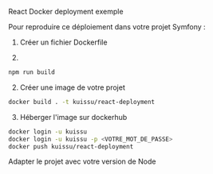 React Docker deployment exemple

Pour reproduire ce déploiement dans votre projet Symfony :
1. Créer un fichier Dockerfile

2. 
```bash
npm run build
```

2. Créer une image de votre projet
```bash
docker build . -t kuissu/react-deployment
```

3. Héberger l'image sur dockerhub
```bash
docker login -u kuissu
docker login -u kuissu -p <VOTRE_MOT_DE_PASSE>
docker push kuissu/react-deployment 
```

Adapter le projet avec votre version de Node
